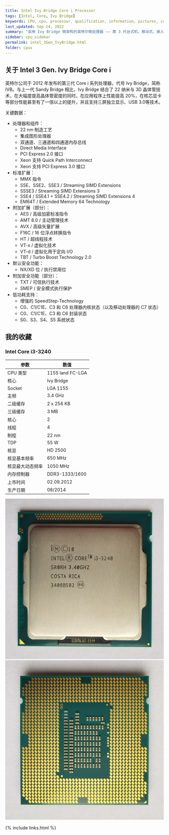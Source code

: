 ```yaml
---
title: Intel Ivy Bridge Core i Processor
tags: [Intel, Core, Ivy Bridge]
keywords: CPU, cpu, processor, qualification, information, pictures, core, frequency, chip packaging, packaging, cpu info, x86, collection, amd, cyrix, harris, ibm, idt, iit, intel, motorola, nec, sgs, sgs-thomson, siemens, ST, signetics, mhs, ti, texas instruments, ulsi, umc, weitek, zilog, 808x, 8085, 8088, 8086, 80188, 80186, 80286, 286, 80386, 386, i386, Am386, 386sx, 386dx, 486, i486, 586, 486sx, 486dx, overdrive, 487, pentium, 586, 5x86, 386dlc, 386slc, 486dx2, mmx, ppro, pentium-pro, pro, athlon, duron, z80, dirk oppelt, dirk, oppelt, engineering, sample, samples
last_updated: Sep 24, 2022
summary: "采用 Ivy Bridge 微架构的英特尔微处理器 —— 第 3 代台式机、移动式、嵌入式和服务器处理器。"
sidebar: cpu_sidebar
permalink: intel_3Gen_IvyBridge.html
folder: cpus
---
```


## 关于 Intel 3 Gen. Ivy Bridge Core i

英特尔公司于 2012 年发布的第三代 Core i 系列处理器，代号 Ivy Bridge，简称 IVB。与上一代 Sandy Bridge 相比，Ivy Bridge 结合了 22 纳米与 3D 晶体管技术，在大幅度提高晶体管密度的同时，在应用程序上性能提高 20%，在核芯显卡等部分性能甚至有了一倍以上的提升，并且支持三屏独立显示、USB 3.0等技术。

关键数据：
- 处理器和组件：
    - 22 nm 制造工艺
    - 集成图形处理器
    - 双通道、三通道和四通道内存总线
    - Direct Media Interface
    - PCI Express 2.0 接口
    - Xeon 支持 Quick Path Interconnect
    - Xeon 支持 PCI Express 3.0 接口
- 标准扩展：
    - MMX 指令
    - SSE、SSE2、SSE3 / Streaming SIMD Extensions
    - SSSE3 / Streaming SIMD Extensions 3
    - SSE4 / SSE4.1 + SSE4.2 / Streaming SIMD Extensions 4
    - EM64T / Extended Memory 64 Technology
- 附加扩展（部分）：
    - AES / 高级加密标准指令
    - AMT 8.0 / 主动管理技术
    - AVX / 高级矢量扩展
    - F16C / 16 位浮点转换指令
    - HT / 超线程技术
    - VT-x / 虚拟化技术
    - VT-d / 虚拟化用于定向 I/O
    - TBT / Turbo Boost Technology 2.0
- 默认安全功能：
    - NX/XD 位 / 执行禁用位
- 附加安全功能（部分）：
    - TXT / 可信执行技术
    - SMEP / 安全模式执行保护
- 低功耗支持：
    - 增强的 SpeedStep-Technology
    - C0、C1/C1E、C3 和 C6 处理器内核状态（以及移动处理器的 C7 状态）
    - C0、C1/C1E、C3 和 C6 封装状态
    - S0、S3、S4、S5 系统状态

## 我的收藏

### Intel Core i3-3240

| 参数 | 数值 |
| ------ | ------ |
| CPU 类型 | 1155 land FC-LGA |
| 核心 | Ivy Bridge |
| Socket | LGA 1155 |
| 主频 | 3.4 GHz |
| 二级缓存 | 2 x 256 KB |
| 三级缓存 | 3 MB |
| 核心 | 2 |
| 线程 | 4 |
| 制程 | 22 nm |
| TDP | 55 W |
| 核显 | HD 2500 |
| 核显基本频率 | 650 MHz |
| 核显最大动态频率 | 1050 MHz |
| 内存控制器 | DDR3-1333/1600 |
| 上市时间 | 02.09.2012 |
| 生产日期 | 08/2014 |

![Intel Core i3-3240 正面](/images/cpus/Intel/Intel_Core_i3-3240_1.jpg)
![Intel Core i3-3240 反面](/images/cpus/Intel/Intel_Core_i3-3240_2.jpg)

{% include links.html %}

